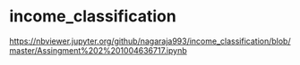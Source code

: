 # income_classification
https://nbviewer.jupyter.org/github/nagaraja993/income_classification/blob/master/Assingment%202%201004636717.ipynb
